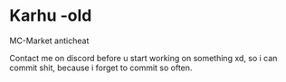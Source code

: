 # Karhu -old
MC-Market anticheat

Contact me on discord before u start working on something xd, so i can commit shit, because i forget to commit so often.
